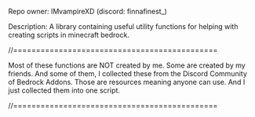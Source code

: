 Repo owner: IMvampireXD (discord: finnafinest\_)

Description:
A library containing useful utility functions for helping with creating scripts in minecraft bedrock.

//=============================================

Most of these functions are NOT created by me.
Some are created by my friends.
And some of them, I collected these from the Discord Community of Bedrock Addons.
Those are resources meaning anyone can use.
And I just collected them into one script.

//=============================================
